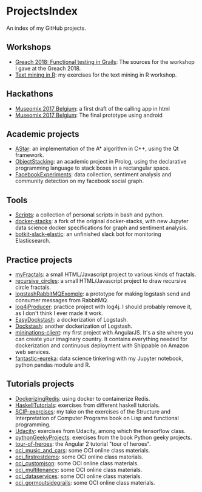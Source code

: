 # ProjectsIndex

An index of my GitHub projects.

## Workshops

- [Greach 2018: Functional testing in Grails](https://github.com/HelainSchoonjans/greach2018-functional-testing-workshop): The sources for the workshop I gave at the Greach 2018.
- [Text mining in R](https://github.com/HelainSchoonjans/text-mining-exercises): my exercises for the text mining in R workshop.

## Hackathons

- [Museomix 2017 Belgium](https://github.com/HelainSchoonjans/hello_museum): a first draft of the calling app in html
- [Museomix 2017 Belgium](https://github.com/HelainSchoonjans/hello_museum_android): The final prototype using android

## Academic projects

- [AStar](https://github.com/HelainSchoonjans/AStar): an implementation of the A* algorithm in C++, using the Qt framework.
- [ObjectStacking](https://github.com/HelainSchoonjans/ObjectStacking): an academic project in Prolog, using the declarative programming language to stack boxes in a rectangular space.
- [FacebookExperiments](https://github.com/HelainSchoonjans/FacebookExperiments): data collection, sentiment analysis and community detection on my facebook social graph.

## Tools

- [Scripts](https://github.com/HelainSchoonjans/Scripts): a collection of personal scripts in bash and python.
- [docker-stacks](https://github.com/HelainSchoonjans/docker-stacks): a fork of the original docker-stacks, with new Jupyter data science docker specifications for graph and sentiment analysis.
- [botkit-slack-elastic](https://github.com/HelainSchoonjans/botkit-slack-elastic): an unfinished slack bot for monitoring Elasticsearch.

## Practice projects

- [myFractals](https://github.com/HelainSchoonjans/myfractals): a small HTML/Javascript project to various kinds of fractals.
- [recursive_circles](https://github.com/HelainSchoonjans/recursive_circles): a small HTML/Javascript project to draw recursive circle fractals.
- [logstashRabbitMQExemple](https://github.com/HelainSchoonjans/LogstashRabbitMQExample): a prototype for making logstash send and consumer messages from RabbitMQ.
- [log4jProducer](https://github.com/HelainSchoonjans/log4jproducer): practice project with log4j. I should probably remove it, as I don't think I ever made it work.
- [EasyDockstash](https://github.com/HelainSchoonjans/EasyDockstash): a dockerization of Logstash.
- [Dockstash](https://github.com/HelainSchoonjans/Dockstash): another dockerization of Logstash.
- [mininations-client](https://github.com/HelainSchoonjans/mininations-client): my first project with AngularJS. It's a site where you can create your imaginary country. It contains everything needed for dockerization and continuous deployment with Shippable on Amazon web services.
- [fantastic-eureka](https://github.com/HelainSchoonjans/fantastic-eureka): data science tinkering with my Jupyter notebook, python pandas module and R.

## Tutorials projects

- [DockerizingRedis](https://github.com/HelainSchoonjans/DockerizingRedis): using docker to containerize Redis.
- [HaskellTutorials](https://github.com/HelainSchoonjans/HaskellTutorials): exercises from different haskell tutorials.
- [SCIP-exercises](https://github.com/HelainSchoonjans/SCIP-exercices): my take on the exercises of the Structure and Interpretation of Computer Programs book on Lisp and functional programming.
- [Udacity](https://github.com/HelainSchoonjans/Udacity): exercises from Udacity, among which the tensorflow class.
- [pythonGeekyProjects](https://github.com/HelainSchoonjans/PythonGeekyProjects): exercises from the book Python geeky projects.
- [tour-of-heroes](https://github.com/HelainSchoonjans/tour-of-heroes): the Angular 2 tutorial "tour of heroes".
- [oci_music_and_cars](https://github.com/HelainSchoonjans/oci_musicandcars): some OCI online class materials.
- [oci_firstrestdemo](https://github.com/HelainSchoonjans/oci_firstrestdemo): some OCI online class materials.
- [oci_customjson](https://github.com/HelainSchoonjans/oci_customjson): some OCI online class materials.
- [oci_multitenancy](https://github.com/HelainSchoonjans/oci_multitenancy): some OCI online class materials.
- [oci_dataservices](https://github.com/HelainSchoonjans/oci_dataservices): some OCI online class materials.
- [oci_gormoutsidegrails](https://github.com/HelainSchoonjans/oci_gormoutsidegrails): some OCI online class materials.
